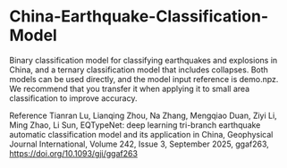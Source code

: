 # China-Earthquake-Classification-Model
Binary classification model for classifying earthquakes and explosions in China, and a ternary classification model that includes collapses. Both models can be used directly, and the model input reference is demo.npz. We recommend that you transfer it when applying it to small area classification to improve accuracy.

Reference
Tianran Lu, Lianqing Zhou, Na Zhang, Mengqiao Duan, Ziyi Li, Ming Zhao, Li Sun, EQTypeNet: deep learning tri-branch earthquake automatic classification model and its application in China, Geophysical Journal International, Volume 242, Issue 3, September 2025, ggaf263, https://doi.org/10.1093/gji/ggaf263


